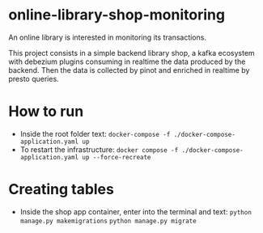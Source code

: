 # online-library-shop-monitoring
An online library is interested in monitoring its transactions.

This project consists in a simple backend library shop, a kafka ecosystem with debezium plugins consuming in realtime
the data produced by the backend. Then the data is collected by pinot and enriched in realtime by presto queries. 

# How to run
- Inside the root folder text: ```docker-compose -f ./docker-compose-application.yaml up```
- To restart the infrastructure: ```docker compose -f ./docker-compose-application.yaml up --force-recreate```

# Creating tables
- Inside the shop app container, enter into the terminal and text: ```python manage.py makemigrations``` ```python manage.py migrate```

